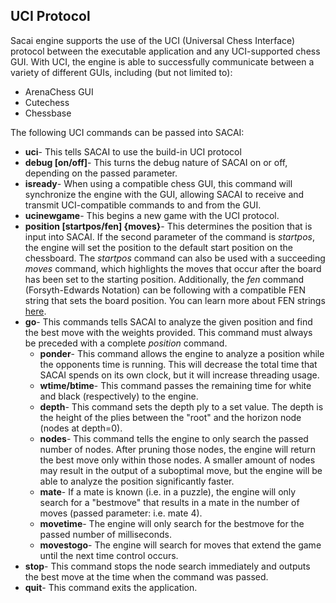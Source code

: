 ## UCI Protocol

Sacai engine supports the use of the UCI (Universal Chess Interface) protocol between the executable application and any UCI-supported chess GUI. With UCI, the engine is able to successfully communicate between a variety of different GUIs, including (but not limited to):
* ArenaChess GUI
* Cutechess
* Chessbase

The following UCI commands can be passed into SACAI:
* **uci**- This tells SACAI to use the build-in UCI protocol
* **debug [on/off]**- This turns the debug nature of SACAI on or off, depending on the passed parameter.
* **isready**- When using a compatible chess GUI, this command will synchronize the engine with the GUI, allowing SACAI to receive and transmit UCI-compatible commands to and from the GUI.
* **ucinewgame**- This begins a new game with the UCI protocol.
* **position [startpos/fen] {moves}**- This determines the position that is input into SACAI. If the second parameter of the command is _startpos_, the engine will set the position to the default start position on the chessboard. The _startpos_ command can also be used with a succeeding _moves_ command, which highlights the moves that occur after the board has been set to the starting position. Additionally, the _fen_ command (Forsyth-Edwards Notation) can be following with a compatible FEN string that sets the board position. You can learn more about FEN strings [here](https://en.wikipedia.org/wiki/Forsyth%E2%80%93Edwards_Notation).
* **go**- This commands tells SACAI to analyze the given position and find the best move with the weights provided. This command must always be preceded with a complete _position_ command.
  * **ponder**- This command allows the engine to analyze a position while the opponents time is running. This will decrease the total time that SACAI spends on its own clock, but it will increase threading usage.
  * **wtime/btime**- This command passes the remaining time for white and black (respectively) to the engine.
  * **depth**- This command sets the depth ply to a set value. The depth is the height of the plies between the "root" and the horizon node (nodes at depth=0).
  * **nodes**- This command tells the engine to only search the passed number of nodes. After pruning those nodes, the engine will return the best move only within those nodes. A smaller amount of nodes may result in the output of a suboptimal move, but the engine will be able to analyze the position significantly faster. 
  * **mate**- If a mate is known (i.e. in a puzzle), the engine will only search for a "bestmove" that results in a mate in the number of moves (passed parameter: i.e. mate 4).
  * **movetime**- The engine will only search for the bestmove for the passed number of milliseconds.
  * **movestogo**- The engine will search for moves that extend the game until the next time control occurs.
* **stop**- This command stops the node search immediately and outputs the best move at the time when the command was passed.
* **quit**- This command exits the application.


